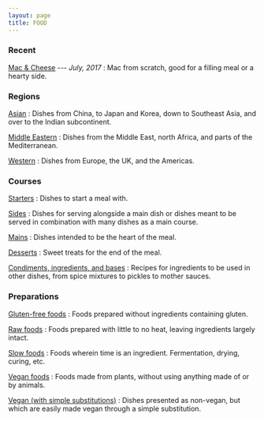 ```yaml
---
layout: page
title: FOOD
---
```


### Recent <!--- Maddy: last five -->

[Mac & Cheese](mac-n-cheese) --- *July, 2017*
:   Mac from scratch, good for a filling meal or a hearty side.

### Regions

[Asian](categories/asian)
:   Dishes from China, to Japan and Korea, down to Southeast Asia, and over to the Indian subcontinent.

[Middle Eastern](categories/middle-eastern)
:   Dishes from the Middle East, north Africa, and parts of the Mediterranean.

[Western](categories/western)
:   Dishes from Europe, the UK, and the Americas.

### Courses

[Starters](categories/starters)
:   Dishes to start a meal with.

[Sides](categories/sides)
:   Dishes for serving alongside a main dish or dishes meant to be served in combination with many dishes as a main course.

[Mains](categories/mains)
:   Dishes intended to be the heart of the meal.

[Desserts](categories/desserts)
:   Sweet treats for the end of the meal.

[Condiments, ingredients, and bases](categories/additions)
:   Recipes for ingredients to be used in other dishes, from spice mixtures to pickles to mother sauces.

### Preparations

[Gluten-free foods](categories/gluten-free)
:   Foods prepared without ingredients containing gluten.

[Raw foods](categories/raw)
:   Foods prepared with little to no heat, leaving ingredients largely intact.

[Slow foods](categories/slow)
:   Foods wherein time is an ingredient. Fermentation, drying, curing, etc.

[Vegan foods](categories/vegan)
:   Foods made from plants, without using anything made of or by animals.

[Vegan (with simple substitutions)](categories/vegan-with-substitute)
:   Dishes presented as non-vegan, but which are easily made vegan through a simple substitution.
